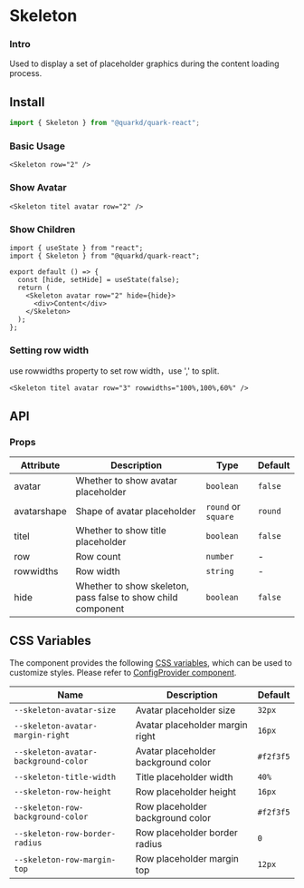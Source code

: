 # Skeleton

### Intro

Used to display a set of placeholder graphics during the content loading process.

## Install

```jsx
import { Skeleton } from "@quarkd/quark-react";
```

### Basic Usage

```tsx
<Skeleton row="2" />
```

### Show Avatar

```tsx
<Skeleton titel avatar row="2" />
```

### Show Children

```tsx
import { useState } from "react";
import { Skeleton } from "@quarkd/quark-react";

export default () => {
  const [hide, setHide] = useState(false);
  return (
    <Skeleton avatar row="2" hide={hide}>
      <div>Content</div>
    </Skeleton>
  );
};
```

### Setting row width

use rowwidths property to set row width，use ',' to split.

```tsx
<Skeleton titel avatar row="3" rowwidths="100%,100%,60%" />
```

## API

### Props

| Attribute   | Description                                                  | Type                | Default |
| ----------- | ------------------------------------------------------------ | ------------------- | ------- |
| avatar      | Whether to show avatar placeholder                           | `boolean`           | `false` |
| avatarshape | Shape of avatar placeholder                                  | `round` or `square` | `round` |
| titel       | Whether to show title placeholder                            | `boolean`           | `false` |
| row         | Row count                                                    | `number`            | -       |
| rowwidths   | Row width                                                    | `string`            | -       |
| hide        | Whether to show skeleton, pass false to show child component | `boolean`           | `false` |

## CSS Variables

The component provides the following [CSS variables](https://developer.mozilla.org/zh-CN/docs/Web/CSS/Using_CSS_custom_properties), which can be used to customize styles. Please refer to [ConfigProvider component](#/theme).

| Name                                 | Description                         | Default   |
| ------------------------------------ | ----------------------------------- | --------- |
| `--skeleton-avatar-size`             | Avatar placeholder size             | `32px`    |
| `--skeleton-avatar-margin-right`     | Avatar placeholder margin right     | `16px`    |
| `--skeleton-avatar-background-color` | Avatar placeholder background color | `#f2f3f5` |
| `--skeleton-title-width`             | Title placeholder width             | `40%`     |
| `--skeleton-row-height`              | Row placeholder height              | `16px`    |
| `--skeleton-row-background-color`    | Row placeholder background color    | `#f2f3f5` |
| `--skeleton-row-border-radius`       | Row placeholder border radius       | `0`       |
| `--skeleton-row-margin-top`          | Row placeholder margin top          | `12px`    |
